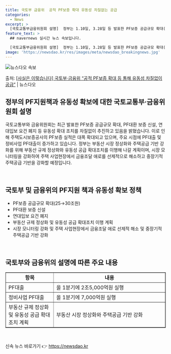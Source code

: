 ```yaml
---
title: 국토부 금융위  공적 PF보증 확대 유동성 차질없는 공급
categories:
  - News
excerpt: >
  [국토교통부금융위원회 설명]  정부는 1.10일, 3.28일 등 발표한 PF보증 공급규모 확대(2530조원)…
feature_text: >
  ## navernews 실시간 뉴스 속보입니다.

  [국토교통부금융위원회 설명]  정부는 1.10일, 3.28일 등 발표한 PF보증 공급규모 확대(2530조원)…
image: 'https://newsdao.kr/res/images/meta/newsdao_breakingnews.jpg'
---
```


![뉴스다오 속보](https://newsdao.kr/res/images/meta/newsdao_breakingnews.jpg)

<p>출처: <a href="https://newsdao.kr/3548" rel="dofollow">[사실은 이렇습니다] 국토부·금융위 “공적 PF보증 확대 등 통해 유동성 차질없이 공급”</a> | 뉴스다오</p>

<h2 data-ke-size="size26">정부의 PF지원책과 유동성 확보에 대한 국토교통부·금융위원회 설명</h2>
국토교통부와 금융위원회는 최근 발표한 PF보증 공급규모 확대, PF대환 보증 신설, 연대입보 요건 폐지 등 유동성 확대 조치를 차질없이 추진하고 있음을 밝혔습니다. 이로 인해 주택도시보증공사의 PF보증 실적은 대폭 확대되고 있으며, 주요 시점에 PF대출 및 정비사업 PF대출이 증가하고 있습니다. 정부는 부동산 시장 정상화와 주택공급 기반 강화를 위해 부동산 규제 정상화와 유동성 공급 확대조치를 이행해 나갈 계획이며, 시장 모니터링을 강화하여 주택 사업현장에서 금융조달 애로를 선제적으로 해소하고 중장기적 주택공급 기반을 강화할 예정입니다.

<p data-ke-size="size16">&nbsp;</p>

<h2 data-ke-size="size24">국토부 및 금융위의 PF지원 책과 유동성 확보 정책</h2>
<ul>
  <li>PF보증 공급규모 확대(25→30조원)</li>
  <li>PF대환 보증 신설</li>
  <li>연대입보 요건 폐지</li>
  <li>부동산 규제 정상화 및 유동성 공급 확대조치 이행 계획</li>
  <li>시장 모니터링 강화 및 주택 사업현장에서 금융조달 애로 선제적 해소 및 중장기적 주택공급 기반 강화</li>
</ul>

<p data-ke-size="size16">&nbsp;</p>

<h2 data-ke-size="size24">국토부와 금융위의 설명에 따른 주요 내용</h2>
<table style="width: 100%;" border="1">
<tbody>
<tr>
<td style="text-align: center; width: 30%; height: 19px;"><b>항목</b></td>
<td style="text-align: center; width: 70%; height: 19px;"><b>내용</b></td>
</tr>
<tr>
<td style="text-align: left; width: 30%; height: 19px;">PF대출</td>
<td style="text-align: left; width: 70%; height: 19px;">올 1분기에 2조5,000억원 실행</td>
</tr>
<tr>
<td style="text-align: left; width: 30%; height: 19px;">정비사업 PF대출</td>
<td style="text-align: left; width: 70%; height: 19px;">올 1분기에 7,000억원 실행</td>
</tr>
<tr>
<td style="text-align: left; width: 30%; height: 19px;">부동산 규제 정상화 및 유동성 공급 확대조치 계획</td>
<td style="text-align: left; width: 70%; height: 19px;">부동산 시장 정상화와 주택공급 기반 강화</td>
</tr>
</tbody>
</table>


<p data-ke-size="size16">&nbsp;</p> 

신속 뉴스 바로가기 👉 <a href="https://newsdao.kr" rel="dofollow">https://newsdao.kr</a>


